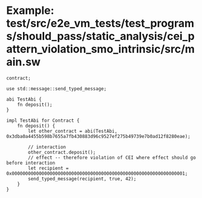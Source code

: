 # Example: test/src/e2e_vm_tests/test_programs/should_pass/static_analysis/cei_pattern_violation_smo_intrinsic/src/main.sw

```sway
contract;

use std::message::send_typed_message;

abi TestAbi {
    fn deposit();
}

impl TestAbi for Contract {
    fn deposit() {
        let other_contract = abi(TestAbi, 0x3dba0a4455b598b7655a7fb430883d96c9527ef275b49739e7b0ad12f8280eae);

        // interaction
        other_contract.deposit();
        // effect -- therefore violation of CEI where effect should go before interaction
        let recipient = 0x0000000000000000000000000000000000000000000000000000000000000001;
        send_typed_message(recipient, true, 42);
    }
}

```
